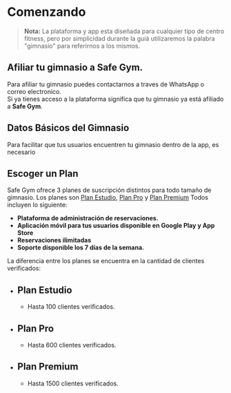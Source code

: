 # Comenzando
> **Nota:** La plataforma y app esta diseñada para cualquier tipo de centro fitness, pero por simplicidad
>durante la guiá utilizaremos la palabra "gimnasio" para referirnos a los mismos.
## Afiliar tu gimnasio a Safe Gym.
Para afiliar tu gimnasio puedes contactarnos a traves de WhatsApp o correo electronico.  
Si ya tienes acceso a la plataforma significa que tu gimnasio ya está
afiliado a **Safe Gym**. 

## Datos Básicos del Gimnasio
Para facilitar que tus usuarios encuentren tu gimnasio dentro de la app, es necesario

## Escoger un Plan
Safe Gym ofrece 3 planes de suscripción distintos para todo tamaño de gimnasio. Los planes son [Plan Estudio](), [Plan Pro]() y [Plan Premium]() Todos incluyen lo siguiente:
  - **Plataforma de administración de reservaciones.**
  - **Aplicación móvil para tus usuarios disponible en Google Play y App Store**
  - **Reservaciones ilimitadas**
  - **Soporte disponible los 7 días de la semana.**


La diferencia entre los planes se encuentra en la cantidad de clientes verificados:
-  ## Plan Estudio
    - Hasta 100 clientes verificados.

-  ## Plan Pro
    - Hasta 600 clientes verificados.
  
-  ## Plan Premium
    - Hasta 1500 clientes verificados.